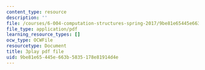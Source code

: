 ```yaml
---
content_type: resource
description: ''
file: /courses/6-004-computation-structures-spring-2017/9be81e65445e663b5835178e81914d4e_UW9k06c63ts.pdf
file_type: application/pdf
learning_resource_types: []
ocw_type: OCWFile
resourcetype: Document
title: 3play pdf file
uid: 9be81e65-445e-663b-5835-178e81914d4e
---
```


